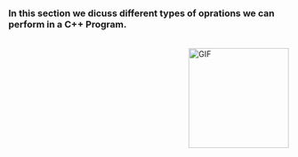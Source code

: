 ### In this section we dicuss different types of oprations we can perform in a C++ Program.
</br>
<img align="right" height='180px' alt="GIF" src="https://www.geeksforgeeks.org/wp-content/uploads/Operators-In-C.png" />